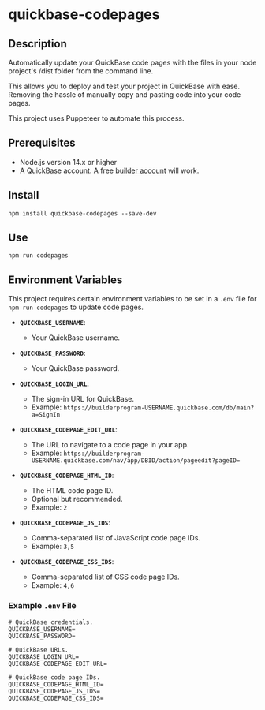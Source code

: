 # quickbase-codepages

## Description

Automatically update your QuickBase code pages with the files in your node project's /dist folder from the command line.

This allows you to deploy and test your project in QuickBase with ease. Removing the hassle of manually copy and pasting code into your code pages.

This project uses Puppeteer to automate this process.

## Prerequisites

- Node.js version 14.x or higher
- A QuickBase account. A free [builder account](https://www.quickbase.com/builder-program) will work.

## Install

`npm install quickbase-codepages --save-dev`

## Use

`npm run codepages`

## Environment Variables

This project requires certain environment variables to be set in a `.env` file for `npm run codepages` to update code pages.

- **`QUICKBASE_USERNAME`**:

  - Your QuickBase username.

- **`QUICKBASE_PASSWORD`**:

  - Your QuickBase password.

- **`QUICKBASE_LOGIN_URL`**:

  - The sign-in URL for QuickBase.
  - Example: `https://builderprogram-USERNAME.quickbase.com/db/main?a=SignIn`

- **`QUICKBASE_CODEPAGE_EDIT_URL`**:

  - The URL to navigate to a code page in your app.
  - Example: `https://builderprogram-USERNAME.quickbase.com/nav/app/DBID/action/pageedit?pageID=`

- **`QUICKBASE_CODEPAGE_HTML_ID`**:

  - The HTML code page ID.
  - Optional but recommended.
  - Example: `2`

- **`QUICKBASE_CODEPAGE_JS_IDS`**:

  - Comma-separated list of JavaScript code page IDs.
  - Example: `3,5`

- **`QUICKBASE_CODEPAGE_CSS_IDS`**:

  - Comma-separated list of CSS code page IDs.
  - Example: `4,6`

### Example `.env` File

```properties
# QuickBase credentials.
QUICKBASE_USERNAME=
QUICKBASE_PASSWORD=

# QuickBase URLs.
QUICKBASE_LOGIN_URL=
QUICKBASE_CODEPAGE_EDIT_URL=

# QuickBase code page IDs.
QUICKBASE_CODEPAGE_HTML_ID=
QUICKBASE_CODEPAGE_JS_IDS=
QUICKBASE_CODEPAGE_CSS_IDS=
```

```

```
